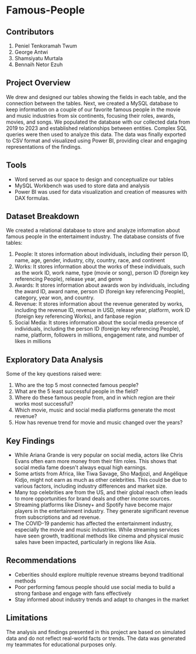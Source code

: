 # Famous-People
## Contributors

1. Peniel Tenkoramah Twum
2. George Antwi
3. Shamsiyatu Murtala
4. ⁠Bennaih Netor Ezuh

   
## Project Overview

We drew and designed our tables showing the fields in each table, and the connection between the tables. Next, we created a MySQL database to keep information on a couple of our favorite famous people in the movie and music industries from six continents, focusing their roles, awards, movies, and songs. We populated the database with our collected data  from 2019 to 2023 and established relationships between entities. Complex SQL queries were then used to analyze this data. The data was finally exported to CSV format and visualized using Power BI, providing clear and engaging representations of the findings.


## Tools
- Word served as our space to design and conceptualize our tables
- MySQL Workbench was used to store data and analysis
- Power BI was used for data visualization and creation of measures with DAX formulas.


## Dataset Breakdown

We created a relational database to store and analyze information about famous people in the entertaiment industry. The database consists of five tables:

1. People: It stores information about individuals, including their person ID, name, age, gender, industry, city, country, race, and continent
2. Works: It stores information about the works of these individuals, such as the work ID, work name, type (movie or song), person ID (foreign key referencing People), release year, and genre
3. Awards: It stores information about awards won by individuals, including the award ID, award name, person ID (foreign key referencing People), category, year won, and country.
4. Revenue: It stores information about the revenue generated by works, including the revenue ID, revenue in USD, release year, platform, work ID (foreign key referencing Works), and fanbase region
5. Social Media: It stores information about the social media presence of individuals, including the person ID (foreign key referencing People), name, platform, followers in millions, engagement rate, and number of likes in millions
   

## Exploratory Data Analysis 

Some of the key questions raised were:

1. Who are the top 5 most connected famous people?
2. What are the 5 least successful people in the field?
3. Where do these famous people from, and in which region are their works most successful?
4. Which movie, music and social media platforms generate the most revenue?
5. How has revenue trend for movie and music changed over the years? 


## Key Findings

- While Ariana Grande is very popular on social media, actors like Chris Evans often earn more money from their film roles. This shows that social media fame doesn't always equal high earnings.
- Some artists from Africa, like Tiwa Savage, Sho Madjozi, and Angélique Kidjo, might not earn as much as other celebrities. This could be due to various factors, including industry differences and market size.
- Many top celebrities are from the US, and their global reach often leads to more opportunities for brand deals and other income sources.
- Streaming platforms like Disney+ and Spotify have become major players in the entertainment industry. They generate significant revenue from subscriptions and ad revenue.
- The COVID-19 pandemic has affected the entertainment industry, especially the movie and music industries. While streaming services have seen growth, traditional methods like cinema and physical music sales have been impacted, particularly in regions like Asia.
  

## Recommendations

- Ceberities should explore multiple revenue streams beyond traditional methods
- Poor performing famous people should use social media to build a strong fanbase and engage with fans effectively
- Stay informed about industry trends and adapt to changes in the market


## Limitations

The analysis and findings presented in this project are based on simulated data and do not reflect real-world facts or trends. The data was generated my teammates for educational purposes only.
